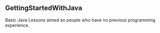 GettingStartedWithJava
----------------------
Basic Java Lessons aimed an people who have no previous programming experience.
